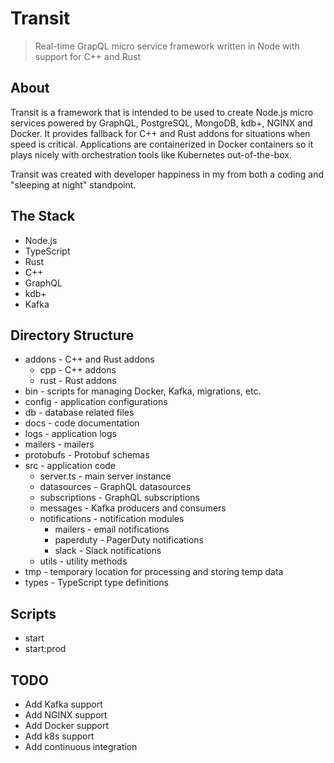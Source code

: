 # Transit

> Real-time GrapQL micro service framework written in Node with support for C++ and Rust

## About

Transit is a framework that is intended to be used to create Node.js micro services powered by GraphQL, PostgreSQL, MongoDB, kdb+, NGINX and Docker. It provides fallback for C++ and Rust addons for situations when speed is critical. Applications are containerized in Docker containers so it plays nicely with orchestration tools like Kubernetes out-of-the-box.

Transit was created with developer happiness in my from both a coding and "sleeping at night" standpoint.

## The Stack

- Node.js
- TypeScript
- Rust
- C++
- GraphQL
- kdb+
- Kafka

## Directory Structure

- addons - C++ and Rust addons
  - cpp - C++ addons
  - rust - Rust addons
- bin - scripts for managing Docker, Kafka, migrations, etc.
- config - application configurations
- db - database related files
- docs - code documentation
- logs - application logs
- mailers - mailers
- protobufs - Protobuf schemas
- src - application code
  - server.ts - main server instance
  - datasources - GraphQL datasources
  - subscriptions - GraphQL subscriptions
  - messages - Kafka producers and consumers
  - notifications - notification modules
    - mailers - email notifications
    - paperduty - PagerDuty notifications
    - slack - Slack notifications
  - utils - utility methods
- tmp - temporary location for processing and storing temp data
- types - TypeScript type definitions

## Scripts

- start
- start:prod

## TODO

- Add Kafka support
- Add NGINX support
- Add Docker support
- Add k8s support
- Add continuous integration
